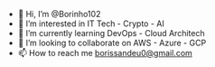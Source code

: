 - 👋 Hi, I’m @Borinho102
- 👀 I’m interested in IT Tech - Crypto - AI
- 🌱 I’m currently learning DevOps - Cloud Architech
- 💞️ I’m looking to collaborate on AWS - Azure - GCP
- 📫 How to reach me borissandeu0@gmail.com

<!---
Borinho102/Borinho102 is a ✨ special ✨ repository because its `README.md` (this file) appears on your GitHub profile.
You can click the Preview link to take a look at your changes.
--->
